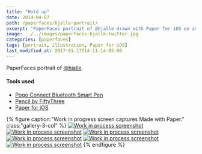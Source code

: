 ```yaml
---
title: "Hold up"
date: 2014-04-07
path: /paperfaces/hjalle-portrait/
excerpt: "PaperFaces portrait of @hjalle drawn with Paper for iOS on an iPad."
image: ../../images/paperfaces-hjalle-twitter.jpg
categories: [paperfaces]
tags: [portrait, illustration, Paper for iOS]
last_modified_at: 2017-01-17T14:11:14-05:00
---
```


PaperFaces portrait of [@hjalle](https://twitter.com/hjalle).

#### Tools used

- [Pogo Connect Bluetooth Smart Pen](https://www.amazon.com/gp/product/B009K448L4/ref=as_li_ss_tl?ie=UTF8&camp=1789&creative=390957&creativeASIN=B009K448L4&linkCode=as2&tag=mademist-20)
- [Pencil by FiftyThree](https://www.amazon.com/FiftyThree-Digital-Stylus-Pencil-iPhone/dp/B01JJBUYR4/ref=as_li_ss_tl?keywords=pencil+53&qid=1550586265&s=gateway&sr=8-3&linkCode=ll1&tag=mademist-20&linkId=0134793cb840affff60f2e45a7f64678&language=en_US)
- [Paper for iOS](https://paper.bywetransfer.com/)

{% figure caption:"Work in progress screen captures Made with Paper." class:"gallery-3-col" %}
[![Work in process screenshot](../../images/paperfaces-hjalle-process-1-600.jpg)](../../images/paperfaces-hjalle-process-1-lg.jpg)
[![Work in process screenshot](../../images/paperfaces-hjalle-process-2-600.jpg)](../../images/paperfaces-hjalle-process-2-lg.jpg)
[![Work in process screenshot](../../images/paperfaces-hjalle-process-3-600.jpg)](../../images/paperfaces-hjalle-process-3-lg.jpg)
[![Work in process screenshot](../../images/paperfaces-hjalle-process-4-600.jpg)](../../images/paperfaces-hjalle-process-4-lg.jpg)
[![Work in process screenshot](../../images/paperfaces-hjalle-process-5-600.jpg)](../../images/paperfaces-hjalle-process-5-lg.jpg)
[![Work in process screenshot](../../images/paperfaces-hjalle-process-6-600.jpg)](../../images/paperfaces-hjalle-process-6-lg.jpg)
{% endfigure %}
